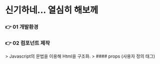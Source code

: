 신기하네... 열심히 해보께
====

### 👉 01 개발환경




### 👉 02 컴포넌트 제작
</div>
  > Javascript의 문법을 이용해 Html을 구조화.
  > 
</div>
#### props (사용자 정의 태그)
